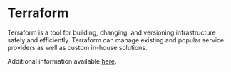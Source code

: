 # Terraform
Terraform is a tool for building, changing, and versioning infrastructure safely and efficiently. Terraform can manage existing and popular service providers as well as custom in-house solutions.

Additional information available [here](https://github.com/hashicorp/terraform).
